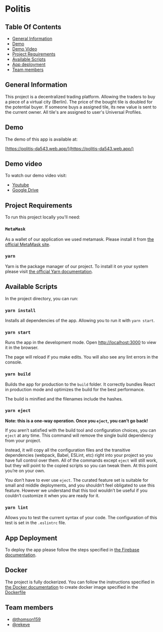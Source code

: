 # Politis

## Table Of Contents

- [General Information](#general-information)
- [Demo](#demo)
- [Demo Video](#demo-video)
- [Project Requirements](#project-requirements)
- [Available Scripts](#available-scripts)
- [App deployment](#app-deployment)
- [Team members](#team-members)

## General Information

This project is a decentralized trading platform. Allowing the traders to buy a piece of a virtual city (Berlin). The price of the bought tile is doubled for the potential buyer. If someone buys a assigned tile, its new value is sent to the current owner. All tile's are assigned to user's Universal Profiles. 

## Demo

The demo of this app is available at:

[https://politis-da543.web.app/](https://politis-da543.web.app/)

## Demo video

To watch our demo video visit:

- [Youtube](https://www.youtube.com/watch?v=Ws0FZG9iXYc)
- [Google Drive](https://drive.google.com/file/d/1Tat7nFuf_k_zWJeHggfozsbvRgKExEne/view)

## Project Requirements

To run this project locally you'll need:

### `MetaMask`

As a wallet of our application we used metamask.
Please install it from [the official MetaMask site](https://metamask.io/).

### `yarn`

Yarn is the package manager of our project.
To install it on your system please visit [the official Yarn documentation](https://yarnpkg.com/getting-started/install).

## Available Scripts

In the project directory, you can run:

### `yarn install`

Installs all dependencies of the app. Allowing you to run it with `yarn start`.

### `yarn start`

Runs the app in the development mode. Open [http://localhost:3000](http://localhost:3000) to view it in the browser.

The page will reload if you make edits. You will also see any lint errors in the console.

### `yarn build`

Builds the app for production to the `build` folder. It correctly bundles React in production mode and optimizes the build for the best performance.

The build is minified and the filenames include the hashes.

### `yarn eject`

**Note: this is a one-way operation. Once you `eject`, you can’t go back!**

If you aren’t satisfied with the build tool and configuration choices, you can `eject` at any time. This command will remove the single build dependency from your project.

Instead, it will copy all the configuration files and the transitive dependencies (webpack, Babel, ESLint, etc) right into your project so you have full control over them. All of the commands except `eject` will still work, but they will point to the copied scripts so you can tweak them. At this point you’re on your own.

You don’t have to ever use `eject`. The curated feature set is suitable for small and middle deployments, and you shouldn’t feel obligated to use this feature. However we understand that this tool wouldn’t be useful if you couldn’t customize it when you are ready for it.

### `yarn lint`

Allows you to test the current syntax of your code. The configuration of this test is set in the `.eslintrc` file. 

## App Deployment

To deploy the app please follow the steps specified in [the Firebase documentation](https://firebase.google.com/docs).

## Docker

The project is fully dockerized. You can follow the instructions specified in [the Docker documentation](https://docs.docker.com/) to create docker image specified in the [Dockerfile](Dockerfile)

## Team members

- [@thomson159](https://github.com/thomson159)
- [@rekeye](https://github.com/rekeye)
